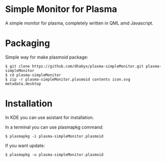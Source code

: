 Simple Monitor for Plasma
=========================

A simple monitor for plasma, completely written in QML amd Javascript. 

Packaging
=========

Simple way for make plasmoid package:

````Shell
$ git clone https://github.com/dhabyx/plasma-simpleMonitor.git plasma-simpleMonitor
$ cd plasma-simpleMonitor
$ zip -r plasma-simpleMonitor.plasmoid contents icon.svg metadata.desktop
````

Installation
============

In KDE you can use asistant for installation.

In a terminal you can use plasmapkg command:
````Shell
$ plasmapkg -i plasma-simpleMonitor.plasmoid
````

If you want update:
````Shell
$ plasmapkg -u plasma-simpleMonitor.plasmoid
````
